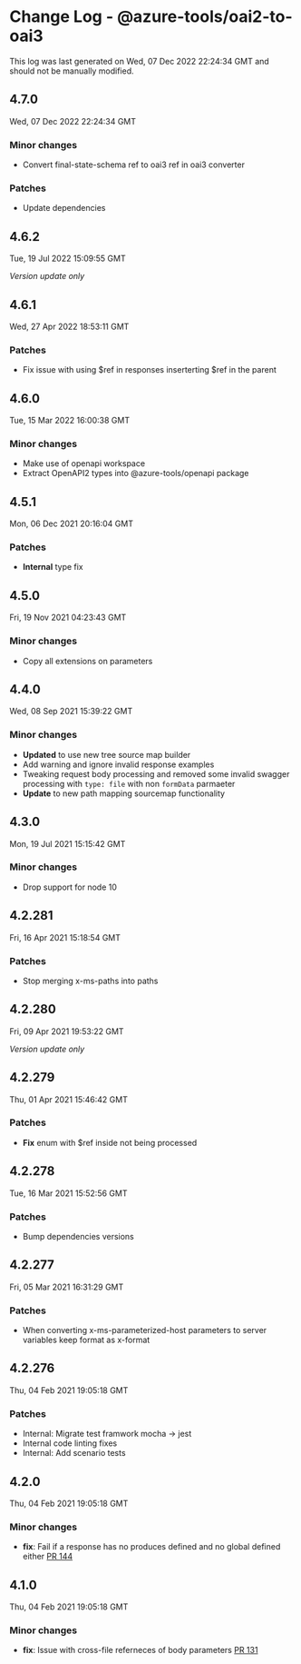 # Change Log - @azure-tools/oai2-to-oai3

This log was last generated on Wed, 07 Dec 2022 22:24:34 GMT and should not be manually modified.

## 4.7.0
Wed, 07 Dec 2022 22:24:34 GMT

### Minor changes

- Convert final-state-schema ref to oai3 ref in oai3 converter

### Patches

- Update dependencies

## 4.6.2
Tue, 19 Jul 2022 15:09:55 GMT

_Version update only_

## 4.6.1
Wed, 27 Apr 2022 18:53:11 GMT

### Patches

- Fix issue with using $ref in responses inserterting $ref in the parent

## 4.6.0
Tue, 15 Mar 2022 16:00:38 GMT

### Minor changes

- Make use of openapi workspace
- Extract OpenAPI2 types into @azure-tools/openapi package

## 4.5.1
Mon, 06 Dec 2021 20:16:04 GMT

### Patches

- **Internal** type fix

## 4.5.0
Fri, 19 Nov 2021 04:23:43 GMT

### Minor changes

- Copy all extensions on parameters

## 4.4.0
Wed, 08 Sep 2021 15:39:22 GMT

### Minor changes

- **Updated** to use new tree source map builder
- Add warning and ignore invalid response examples
- Tweaking request body processing and removed some invalid swagger  processing with `type: file` with non `formData` parmaeter
-  **Update** to new path mapping sourcemap functionality

## 4.3.0
Mon, 19 Jul 2021 15:15:42 GMT

### Minor changes

- Drop support for node 10

## 4.2.281
Fri, 16 Apr 2021 15:18:54 GMT

### Patches

- Stop merging x-ms-paths into paths

## 4.2.280
Fri, 09 Apr 2021 19:53:22 GMT

_Version update only_

## 4.2.279
Thu, 01 Apr 2021 15:46:42 GMT

### Patches

- **Fix** enum with $ref inside not being processed

## 4.2.278
Tue, 16 Mar 2021 15:52:56 GMT

### Patches

- Bump dependencies versions

## 4.2.277
Fri, 05 Mar 2021 16:31:29 GMT

### Patches

- When converting x-ms-parameterized-host parameters to server variables keep format as x-format

## 4.2.276
Thu, 04 Feb 2021 19:05:18 GMT

### Patches

- Internal: Migrate test framwork mocha -> jest
- Internal code linting fixes
- Internal: Add scenario tests

## 4.2.0
Thu, 04 Feb 2021 19:05:18 GMT

### Minor changes

- **fix**: Fail if a response has no produces defined and no global defined either [PR 144](https://github.com/Azure/perks/pull/144)

## 4.1.0
Thu, 04 Feb 2021 19:05:18 GMT

### Minor changes

- **fix**: Issue with cross-file referneces of body parameters [PR 131](https://github.com/Azure/perks/pull/131)

